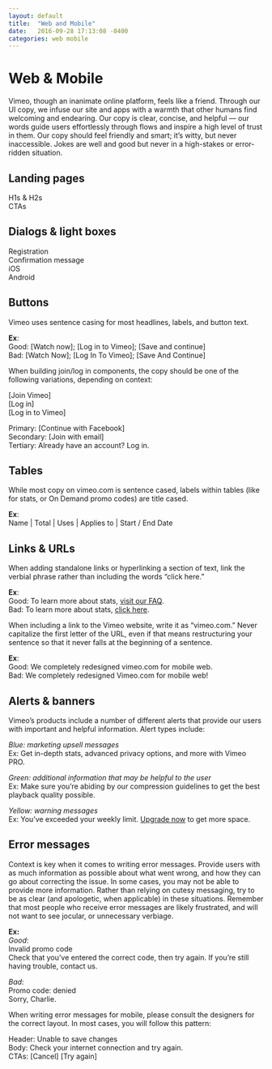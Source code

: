 ```yaml
---
layout: default
title:  "Web and Mobile"
date:   2016-09-28 17:13:08 -0400
categories: web mobile
---
```

# Web & Mobile

Vimeo, though an inanimate online platform, feels like a friend. Through our UI copy, we infuse our site and apps with a warmth that other humans find welcoming and endearing. Our copy is clear, concise, and helpful — our words guide users effortlessly through flows and inspire a high level of trust in them. Our copy should feel friendly and smart; it’s witty, but never inaccessible. Jokes are well and good but never in a high-stakes or error-ridden situation.  

## Landing pages

H1s & H2s<br>
CTAs

## Dialogs & light boxes

Registration
<br>Confirmation message
<br>iOS
<br>Android


## Buttons

Vimeo uses sentence casing for most headlines, labels, and button text.

**Ex**:<br>
Good: [Watch now]; [Log in to Vimeo]; [Save and continue]<br>
Bad: [Watch Now]; [Log In To Vimeo]; [Save And Continue]

When building join/log in components, the copy should be one of the following variations, depending on context:

[Join Vimeo]
<br>[Log in]
<br>[Log in to Vimeo]

Primary: [Continue with Facebook]
<br>Secondary: [Join with email]
<br>Tertiary: Already have an account? Log in.

## Tables
While most copy on vimeo.com is sentence cased, labels within tables (like for stats, or On Demand promo codes) are title cased.

**Ex**:<br>
Name | Total | Uses | Applies to | Start / End Date

## Links & URLs
When adding standalone links or hyperlinking a section of text, link the verbial phrase rather than including the words “click here.”

**Ex**:<br>
Good: To learn more about stats, [visit our FAQ][random-link].  
Bad: To learn more about stats, [click here][random-link].

When including a link to the Vimeo website, write it as “vimeo.com.” Never capitalize the first letter of the URL, even if that means restructuring your sentence so that it never falls at the beginning of a sentence.

**Ex**:<br>
Good: We completely redesigned vimeo.com for mobile web.
<br>Bad: We completely redesigned Vimeo.com for mobile web!

## Alerts & banners
Vimeo’s products include a number of different alerts that provide our users with important and helpful information. Alert types include:

*Blue: marketing upsell messages*<br>
Ex: Get in-depth stats, advanced privacy options, and more with Vimeo PRO.

*Green: additional information that may be helpful to the user* <br>
Ex: Make sure you’re abiding by our compression guidelines to get the best playback quality possible.

*Yellow: warning messages*<br>
Ex: You’ve exceeded your weekly limit. [Upgrade now][random-link] to get more space.


## Error messages
Context is key when it comes to writing error messages. Provide users with as much information as possible about what went wrong, and how they can go about correcting the issue. In some cases, you may not be able to provide more information. Rather than relying on cutesy messaging, try to be as clear (and apologetic, when applicable) in these situations. Remember that most people who receive error messages are likely frustrated, and will not want to see jocular, or unnecessary verbiage.

**Ex:**<br>
*Good*: <br>
Invalid promo code<br>
Check that you’ve entered the correct code, then try again. If you’re still having trouble, contact us.

*Bad*: <br>
Promo code: denied<br>
Sorry, Charlie.

When writing error messages for mobile, please consult the designers for the correct layout. In most cases, you will follow this pattern:

Header:  Unable to save changes
<br>Body:      Check your internet connection and try again.
<br>CTAs:     [Cancel] [Try again]


[random-link]: /
